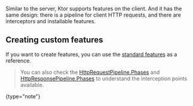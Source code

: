 [//]: # (title: Features)

<include src="lib.xml" include-id="outdated_warning"/>

Similar to the server, Ktor supports features on the client. And it has the same design:
there is a pipeline for client HTTP requests, and there are interceptors and installable features.



## Creating custom features

If you want to create features, you can use the [standard features](https://github.com/ktorio/ktor/tree/main/ktor-client/ktor-client-core/common/src/io/ktor/client/features) as a reference.

>You can also check the [HttpRequestPipeline.Phases](https://github.com/ktorio/ktor/blob/main/ktor-client/ktor-client-core/common/src/io/ktor/client/request/HttpRequestPipeline.kt)
>and [HttpResponsePipeline.Phases](https://github.com/ktorio/ktor/blob/main/ktor-client/ktor-client-core/common/src/io/ktor/client/statement/HttpResponsePipeline.kt)
>to understand the interception points available.
>
{type="note"}